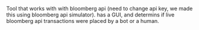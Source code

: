 Tool that works with with bloomberg api (need to change api key, we made this using bloomberg api simulator). has a GUI, and determins if live bloomberg api transactions were placed by a bot or a human.
